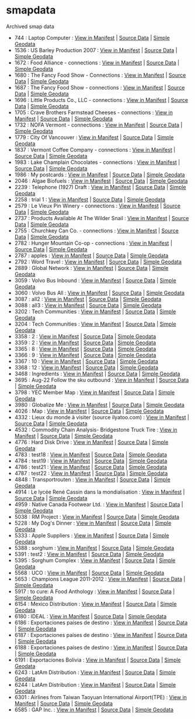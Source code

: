 # smapdata
Archived smap data

* 744 : Laptop Computer : [View in Manifest](https://rawgit.com/hock/Manifest/master/index.html#744) | [Source Data](https://github.com/hock/smapdata/data/blob/master/744.json) | [Simple Geodata](https://github.com/hock/smapdata/data/blob/master/744.geojson)
* 1536 : US Barley Production 2007 : [View in Manifest](https://rawgit.com/hock/Manifest/master/index.html#1536) | [Source Data](https://github.com/hock/smapdata/data/blob/master/1536.json) | [Simple Geodata](https://github.com/hock/smapdata/data/blob/master/1536.geojson)
* 1672 : Food Alliance - connections : [View in Manifest](https://rawgit.com/hock/Manifest/master/index.html#1672) | [Source Data](https://github.com/hock/smapdata/data/blob/master/1672.json) | [Simple Geodata](https://github.com/hock/smapdata/data/blob/master/1672.geojson)
* 1680 : The Fancy Food Show - Connections : [View in Manifest](https://rawgit.com/hock/Manifest/master/index.html#1680) | [Source Data](https://github.com/hock/smapdata/data/blob/master/1680.json) | [Simple Geodata](https://github.com/hock/smapdata/data/blob/master/1680.geojson)
* 1687 : The Fancy Food Show - connections : [View in Manifest](https://rawgit.com/hock/Manifest/master/index.html#1687) | [Source Data](https://github.com/hock/smapdata/data/blob/master/1687.json) | [Simple Geodata](https://github.com/hock/smapdata/data/blob/master/1687.geojson)
* 1696 : Little Products Co., LLC - connections : [View in Manifest](https://rawgit.com/hock/Manifest/master/index.html#1696) | [Source Data](https://github.com/hock/smapdata/data/blob/master/1696.json) | [Simple Geodata](https://github.com/hock/smapdata/data/blob/master/1696.geojson)
* 1705 : Crave Brothers Farmstead Cheeses - connections : [View in Manifest](https://rawgit.com/hock/Manifest/master/index.html#1705) | [Source Data](https://github.com/hock/smapdata/data/blob/master/1705.json) | [Simple Geodata](https://github.com/hock/smapdata/data/blob/master/1705.geojson)
* 1732 : NOFA Vermont - connections : [View in Manifest](https://rawgit.com/hock/Manifest/master/index.html#1732) | [Source Data](https://github.com/hock/smapdata/data/blob/master/1732.json) | [Simple Geodata](https://github.com/hock/smapdata/data/blob/master/1732.geojson)
* 1779 : City Of Vancouver : [View in Manifest](https://rawgit.com/hock/Manifest/master/index.html#1779) | [Source Data](https://github.com/hock/smapdata/data/blob/master/1779.json) | [Simple Geodata](https://github.com/hock/smapdata/data/blob/master/1779.geojson)
* 1837 : Vermont Coffee Company - connections : [View in Manifest](https://rawgit.com/hock/Manifest/master/index.html#1837) | [Source Data](https://github.com/hock/smapdata/data/blob/master/1837.json) | [Simple Geodata](https://github.com/hock/smapdata/data/blob/master/1837.geojson)
* 1983 : Lake Champlain Chocolates - connections : [View in Manifest](https://rawgit.com/hock/Manifest/master/index.html#1983) | [Source Data](https://github.com/hock/smapdata/data/blob/master/1983.json) | [Simple Geodata](https://github.com/hock/smapdata/data/blob/master/1983.geojson)
* 1986 : My postcards : [View in Manifest](https://rawgit.com/hock/Manifest/master/index.html#1986) | [Source Data](https://github.com/hock/smapdata/data/blob/master/1986.json) | [Simple Geodata](https://github.com/hock/smapdata/data/blob/master/1986.geojson)
* 2046 : Algae Biofuels : [View in Manifest](https://rawgit.com/hock/Manifest/master/index.html#2046) | [Source Data](https://github.com/hock/smapdata/data/blob/master/2046.json) | [Simple Geodata](https://github.com/hock/smapdata/data/blob/master/2046.geojson)
* 2239 : Telephone (1927) Draft : [View in Manifest](https://rawgit.com/hock/Manifest/master/index.html#2239) | [Source Data](https://github.com/hock/smapdata/data/blob/master/2239.json) | [Simple Geodata](https://github.com/hock/smapdata/data/blob/master/2239.geojson)
* 2258 : trial 1 : [View in Manifest](https://rawgit.com/hock/Manifest/master/index.html#2258) | [Source Data](https://github.com/hock/smapdata/data/blob/master/2258.json) | [Simple Geodata](https://github.com/hock/smapdata/data/blob/master/2258.geojson)
* 2579 : Le Vieux Pin Winery - connections : [View in Manifest](https://rawgit.com/hock/Manifest/master/index.html#2579) | [Source Data](https://github.com/hock/smapdata/data/blob/master/2579.json) | [Simple Geodata](https://github.com/hock/smapdata/data/blob/master/2579.geojson)
* 2737 : Products Available At The Wilder Snail : [View in Manifest](https://rawgit.com/hock/Manifest/master/index.html#2737) | [Source Data](https://github.com/hock/smapdata/data/blob/master/2737.json) | [Simple Geodata](https://github.com/hock/smapdata/data/blob/master/2737.geojson)
* 2755 : Churchkey Can Co. - connections : [View in Manifest](https://rawgit.com/hock/Manifest/master/index.html#2755) | [Source Data](https://github.com/hock/smapdata/data/blob/master/2755.json) | [Simple Geodata](https://github.com/hock/smapdata/data/blob/master/2755.geojson)
* 2782 : Hunger Mountain Co-op - connections : [View in Manifest](https://rawgit.com/hock/Manifest/master/index.html#2782) | [Source Data](https://github.com/hock/smapdata/data/blob/master/2782.json) | [Simple Geodata](https://github.com/hock/smapdata/data/blob/master/2782.geojson)
* 2787 : apples : [View in Manifest](https://rawgit.com/hock/Manifest/master/index.html#2787) | [Source Data](https://github.com/hock/smapdata/data/blob/master/2787.json) | [Simple Geodata](https://github.com/hock/smapdata/data/blob/master/2787.geojson)
* 2792 : Word Travel : [View in Manifest](https://rawgit.com/hock/Manifest/master/index.html#2792) | [Source Data](https://github.com/hock/smapdata/data/blob/master/2792.json) | [Simple Geodata](https://github.com/hock/smapdata/data/blob/master/2792.geojson)
* 2889 : Global Network : [View in Manifest](https://rawgit.com/hock/Manifest/master/index.html#2889) | [Source Data](https://github.com/hock/smapdata/data/blob/master/2889.json) | [Simple Geodata](https://github.com/hock/smapdata/data/blob/master/2889.geojson)
* 3059 : Volvo Bus Inbound : [View in Manifest](https://rawgit.com/hock/Manifest/master/index.html#3059) | [Source Data](https://github.com/hock/smapdata/data/blob/master/3059.json) | [Simple Geodata](https://github.com/hock/smapdata/data/blob/master/3059.geojson)
* 3060 : Volvo Bus All : [View in Manifest](https://rawgit.com/hock/Manifest/master/index.html#3060) | [Source Data](https://github.com/hock/smapdata/data/blob/master/3060.json) | [Simple Geodata](https://github.com/hock/smapdata/data/blob/master/3060.geojson)
* 3087 : all2 : [View in Manifest](https://rawgit.com/hock/Manifest/master/index.html#3087) | [Source Data](https://github.com/hock/smapdata/data/blob/master/3087.json) | [Simple Geodata](https://github.com/hock/smapdata/data/blob/master/3087.geojson)
* 3088 : all3 : [View in Manifest](https://rawgit.com/hock/Manifest/master/index.html#3088) | [Source Data](https://github.com/hock/smapdata/data/blob/master/3088.json) | [Simple Geodata](https://github.com/hock/smapdata/data/blob/master/3088.geojson)
* 3202 : Tech Communities : [View in Manifest](https://rawgit.com/hock/Manifest/master/index.html#3202) | [Source Data](https://github.com/hock/smapdata/data/blob/master/3202.json) | [Simple Geodata](https://github.com/hock/smapdata/data/blob/master/3202.geojson)
* 3204 : Tech Communities : [View in Manifest](https://rawgit.com/hock/Manifest/master/index.html#3204) | [Source Data](https://github.com/hock/smapdata/data/blob/master/3204.json) | [Simple Geodata](https://github.com/hock/smapdata/data/blob/master/3204.geojson)
* 3358 : 2 : [View in Manifest](https://rawgit.com/hock/Manifest/master/index.html#3358) | [Source Data](https://github.com/hock/smapdata/data/blob/master/3358.json) | [Simple Geodata](https://github.com/hock/smapdata/data/blob/master/3358.geojson)
* 3359 : 2 : [View in Manifest](https://rawgit.com/hock/Manifest/master/index.html#3359) | [Source Data](https://github.com/hock/smapdata/data/blob/master/3359.json) | [Simple Geodata](https://github.com/hock/smapdata/data/blob/master/3359.geojson)
* 3365 : 8 : [View in Manifest](https://rawgit.com/hock/Manifest/master/index.html#3365) | [Source Data](https://github.com/hock/smapdata/data/blob/master/3365.json) | [Simple Geodata](https://github.com/hock/smapdata/data/blob/master/3365.geojson)
* 3366 : 9 : [View in Manifest](https://rawgit.com/hock/Manifest/master/index.html#3366) | [Source Data](https://github.com/hock/smapdata/data/blob/master/3366.json) | [Simple Geodata](https://github.com/hock/smapdata/data/blob/master/3366.geojson)
* 3367 : 10 : [View in Manifest](https://rawgit.com/hock/Manifest/master/index.html#3367) | [Source Data](https://github.com/hock/smapdata/data/blob/master/3367.json) | [Simple Geodata](https://github.com/hock/smapdata/data/blob/master/3367.geojson)
* 3368 : 12 : [View in Manifest](https://rawgit.com/hock/Manifest/master/index.html#3368) | [Source Data](https://github.com/hock/smapdata/data/blob/master/3368.json) | [Simple Geodata](https://github.com/hock/smapdata/data/blob/master/3368.geojson)
* 3468 : Ingredients : [View in Manifest](https://rawgit.com/hock/Manifest/master/index.html#3468) | [Source Data](https://github.com/hock/smapdata/data/blob/master/3468.json) | [Simple Geodata](https://github.com/hock/smapdata/data/blob/master/3468.geojson)
* 3695 : Aug-22 Follow the sku outbound : [View in Manifest](https://rawgit.com/hock/Manifest/master/index.html#3695) | [Source Data](https://github.com/hock/smapdata/data/blob/master/3695.json) | [Simple Geodata](https://github.com/hock/smapdata/data/blob/master/3695.geojson)
* 3798 : YEC Member Map : [View in Manifest](https://rawgit.com/hock/Manifest/master/index.html#3798) | [Source Data](https://github.com/hock/smapdata/data/blob/master/3798.json) | [Simple Geodata](https://github.com/hock/smapdata/data/blob/master/3798.geojson)
* 3980 : Globalize Me : [View in Manifest](https://rawgit.com/hock/Manifest/master/index.html#3980) | [Source Data](https://github.com/hock/smapdata/data/blob/master/3980.json) | [Simple Geodata](https://github.com/hock/smapdata/data/blob/master/3980.geojson)
* 4026 : Map : [View in Manifest](https://rawgit.com/hock/Manifest/master/index.html#4026) | [Source Data](https://github.com/hock/smapdata/data/blob/master/4026.json) | [Simple Geodata](https://github.com/hock/smapdata/data/blob/master/4026.geojson)
* 4332 : Lieux du monde à visiter (source ilyatoo.com) : [View in Manifest](https://rawgit.com/hock/Manifest/master/index.html#4332) | [Source Data](https://github.com/hock/smapdata/data/blob/master/4332.json) | [Simple Geodata](https://github.com/hock/smapdata/data/blob/master/4332.geojson)
* 4532 : Commodity Chain Analysis- Bridgestone Truck Tire : [View in Manifest](https://rawgit.com/hock/Manifest/master/index.html#4532) | [Source Data](https://github.com/hock/smapdata/data/blob/master/4532.json) | [Simple Geodata](https://github.com/hock/smapdata/data/blob/master/4532.geojson)
* 4776 : Hard Disk Drive : [View in Manifest](https://rawgit.com/hock/Manifest/master/index.html#4776) | [Source Data](https://github.com/hock/smapdata/data/blob/master/4776.json) | [Simple Geodata](https://github.com/hock/smapdata/data/blob/master/4776.geojson)
* 4783 : test18 : [View in Manifest](https://rawgit.com/hock/Manifest/master/index.html#4783) | [Source Data](https://github.com/hock/smapdata/data/blob/master/4783.json) | [Simple Geodata](https://github.com/hock/smapdata/data/blob/master/4783.geojson)
* 4784 : test19 : [View in Manifest](https://rawgit.com/hock/Manifest/master/index.html#4784) | [Source Data](https://github.com/hock/smapdata/data/blob/master/4784.json) | [Simple Geodata](https://github.com/hock/smapdata/data/blob/master/4784.geojson)
* 4786 : test21 : [View in Manifest](https://rawgit.com/hock/Manifest/master/index.html#4786) | [Source Data](https://github.com/hock/smapdata/data/blob/master/4786.json) | [Simple Geodata](https://github.com/hock/smapdata/data/blob/master/4786.geojson)
* 4787 : test22 : [View in Manifest](https://rawgit.com/hock/Manifest/master/index.html#4787) | [Source Data](https://github.com/hock/smapdata/data/blob/master/4787.json) | [Simple Geodata](https://github.com/hock/smapdata/data/blob/master/4787.geojson)
* 4848 : Transportrouten : [View in Manifest](https://rawgit.com/hock/Manifest/master/index.html#4848) | [Source Data](https://github.com/hock/smapdata/data/blob/master/4848.json) | [Simple Geodata](https://github.com/hock/smapdata/data/blob/master/4848.geojson)
* 4914 : Le lycée René Cassin dans la mondialisation : [View in Manifest](https://rawgit.com/hock/Manifest/master/index.html#4914) | [Source Data](https://github.com/hock/smapdata/data/blob/master/4914.json) | [Simple Geodata](https://github.com/hock/smapdata/data/blob/master/4914.geojson)
* 4959 : Native Canada Footwear Ltd. : [View in Manifest](https://rawgit.com/hock/Manifest/master/index.html#4959) | [Source Data](https://github.com/hock/smapdata/data/blob/master/4959.json) | [Simple Geodata](https://github.com/hock/smapdata/data/blob/master/4959.geojson)
* 5038 : RM Project : [View in Manifest](https://rawgit.com/hock/Manifest/master/index.html#5038) | [Source Data](https://github.com/hock/smapdata/data/blob/master/5038.json) | [Simple Geodata](https://github.com/hock/smapdata/data/blob/master/5038.geojson)
* 5228 : My Dog's Dinner : [View in Manifest](https://rawgit.com/hock/Manifest/master/index.html#5228) | [Source Data](https://github.com/hock/smapdata/data/blob/master/5228.json) | [Simple Geodata](https://github.com/hock/smapdata/data/blob/master/5228.geojson)
* 5333 : Apple Suppliers : [View in Manifest](https://rawgit.com/hock/Manifest/master/index.html#5333) | [Source Data](https://github.com/hock/smapdata/data/blob/master/5333.json) | [Simple Geodata](https://github.com/hock/smapdata/data/blob/master/5333.geojson)
* 5388 : sorghum : [View in Manifest](https://rawgit.com/hock/Manifest/master/index.html#5388) | [Source Data](https://github.com/hock/smapdata/data/blob/master/5388.json) | [Simple Geodata](https://github.com/hock/smapdata/data/blob/master/5388.geojson)
* 5391 : test2 : [View in Manifest](https://rawgit.com/hock/Manifest/master/index.html#5391) | [Source Data](https://github.com/hock/smapdata/data/blob/master/5391.json) | [Simple Geodata](https://github.com/hock/smapdata/data/blob/master/5391.geojson)
* 5395 : Sorghum Complex : [View in Manifest](https://rawgit.com/hock/Manifest/master/index.html#5395) | [Source Data](https://github.com/hock/smapdata/data/blob/master/5395.json) | [Simple Geodata](https://github.com/hock/smapdata/data/blob/master/5395.geojson)
* 5568 : UCO : [View in Manifest](https://rawgit.com/hock/Manifest/master/index.html#5568) | [Source Data](https://github.com/hock/smapdata/data/blob/master/5568.json) | [Simple Geodata](https://github.com/hock/smapdata/data/blob/master/5568.geojson)
* 5653 : Champions League 2011-2012 : [View in Manifest](https://rawgit.com/hock/Manifest/master/index.html#5653) | [Source Data](https://github.com/hock/smapdata/data/blob/master/5653.json) | [Simple Geodata](https://github.com/hock/smapdata/data/blob/master/5653.geojson)
* 5917 : to cure: A Food Anthology : [View in Manifest](https://rawgit.com/hock/Manifest/master/index.html#5917) | [Source Data](https://github.com/hock/smapdata/data/blob/master/5917.json) | [Simple Geodata](https://github.com/hock/smapdata/data/blob/master/5917.geojson)
* 6154 : Mexico Distribution : [View in Manifest](https://rawgit.com/hock/Manifest/master/index.html#6154) | [Source Data](https://github.com/hock/smapdata/data/blob/master/6154.json) | [Simple Geodata](https://github.com/hock/smapdata/data/blob/master/6154.geojson)
* 6180 : IDEAL : [View in Manifest](https://rawgit.com/hock/Manifest/master/index.html#6180) | [Source Data](https://github.com/hock/smapdata/data/blob/master/6180.json) | [Simple Geodata](https://github.com/hock/smapdata/data/blob/master/6180.geojson)
* 6186 : Exportaciones países de destino : [View in Manifest](https://rawgit.com/hock/Manifest/master/index.html#6186) | [Source Data](https://github.com/hock/smapdata/data/blob/master/6186.json) | [Simple Geodata](https://github.com/hock/smapdata/data/blob/master/6186.geojson)
* 6187 : Exportaciones países de destino : [View in Manifest](https://rawgit.com/hock/Manifest/master/index.html#6187) | [Source Data](https://github.com/hock/smapdata/data/blob/master/6187.json) | [Simple Geodata](https://github.com/hock/smapdata/data/blob/master/6187.geojson)
* 6188 : Exportaciones países de destino : [View in Manifest](https://rawgit.com/hock/Manifest/master/index.html#6188) | [Source Data](https://github.com/hock/smapdata/data/blob/master/6188.json) | [Simple Geodata](https://github.com/hock/smapdata/data/blob/master/6188.geojson)
* 6191 : Exportaciones Bolivia : [View in Manifest](https://rawgit.com/hock/Manifest/master/index.html#6191) | [Source Data](https://github.com/hock/smapdata/data/blob/master/6191.json) | [Simple Geodata](https://github.com/hock/smapdata/data/blob/master/6191.geojson)
* 6243 : LatAm Distribution : [View in Manifest](https://rawgit.com/hock/Manifest/master/index.html#6243) | [Source Data](https://github.com/hock/smapdata/data/blob/master/6243.json) | [Simple Geodata](https://github.com/hock/smapdata/data/blob/master/6243.geojson)
* 6244 : LatAm Distribution : [View in Manifest](https://rawgit.com/hock/Manifest/master/index.html#6244) | [Source Data](https://github.com/hock/smapdata/data/blob/master/6244.json) | [Simple Geodata](https://github.com/hock/smapdata/data/blob/master/6244.geojson)
* 6301 : Airlines from Taiwan Taoyuan International Airport(TPE) : [View in Manifest](https://rawgit.com/hock/Manifest/master/index.html#6301) | [Source Data](https://github.com/hock/smapdata/data/blob/master/6301.json) | [Simple Geodata](https://github.com/hock/smapdata/data/blob/master/6301.geojson)
* 6585 : GAP Inc. : [View in Manifest](https://rawgit.com/hock/Manifest/master/index.html#6585) | [Source Data](https://github.com/hock/smapdata/data/blob/master/6585.json) | [Simple Geodata](https://github.com/hock/smapdata/data/blob/master/6585.geojson)
